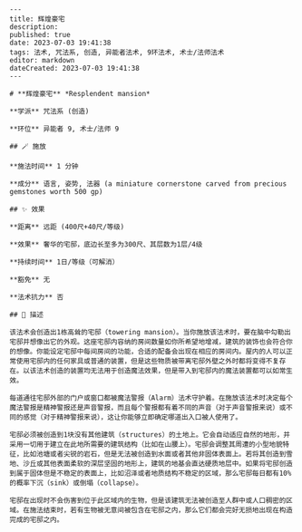 
    ---
    title: 辉煌豪宅
    description: 
    published: true
    date: 2023-07-03 19:41:38
    tags: 法术, 咒法系, 创造, 异能者法术, 9环法术, 术士/法师法术
    editor: markdown
    dateCreated: 2023-07-03 19:41:38
    ---

    # **辉煌豪宅** *Resplendent mansion*

    **学派** 咒法系 (创造) 

    **环位** 异能者 9, 术士/法师 9

    ## 🪄 施放

    **施法时间** 1 分钟

    **成分** 语言, 姿势, 法器 (a miniature cornerstone carved from precious gemstones worth 500 gp)

    ## ✨ 效果  

    **距离** 远距 (400尺+40尺/等级) 

    **效果** 奢华的宅邸，底边长至多为300尺、其层数为1层/4级 

    **持续时间** 1日/等级（可解消） 

    **豁免** 无

    **法术抗力** 否

    ## 📖 描述

    该法术会创造出1栋高耸的宅邸（towering mansion）。当你施放该法术时，要在脑中勾勒出宅邸并想像出它的外观。这座宅邸内容纳的房间数量如你所希望地增减，建筑的装饰也会符合你的想像。你能设定宅邸中每间房间的功能，合适的配备会出现在相应的房间内。屋内的人可以正常使用宅邸内的任何家具或普通的装置，但是这些物质被带离宅邸外壁之外时都将变得不复存在。以该法术创造的装置均无法用于创造魔法效果，但是带入到宅邸内的魔法装置都可以如常生效。

    每道通往宅邸外部的门户或窗口都被魔法警报（Alarm）法术守护着。在施放该法术时决定每个魔法警报是精神警报还是声音警报，而且每个警报都有着不同的声音（对于声音警报来说）或不同的感觉（对于精神警报来说），这让你能够立即确定哪道出入口被人使用了。

    宅邸必须被创造到1块没有其他建筑（structures）的土地上。它会自动适应自然的地形，并采用一切用于建立在此地所需要的建筑结构（比如在山腰上）。宅邸会调整其周遭的小型地貌特征，比如池塘或者尖锐的岩石，但是无法被创造到水面或者其他非固体表面上。若将其创造到雪地、沙丘或其他表面柔软的深层坚固的地形上，建筑的地基会直达硬质地层中。如果将宅邸创造到属于固体但是不稳定的表面上，比如沼泽或者地质结构不稳定的区域，那么宅邸每日都有10%的概率下沉（sink）或倒塌（collapse）。

    宅邸在出现时不会伤害到位于此区域内的生物，但是该建筑无法被创造至人群中或人口稠密的区域。在施法结束时，若有生物被无意间被包含在宅邸之内，那么它们都会完好无损地出现在构造完成的宅邸之内。
    